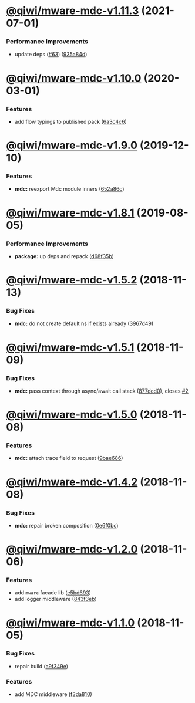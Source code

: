 # [@qiwi/mware-mdc-v1.11.3](https://github.com/qiwi/mware/compare/v1.11.2...v1.11.3) (2021-07-01)


### Performance Improvements

* update deps ([#63](https://github.com/qiwi/mware/issues/63)) ([935a84d](https://github.com/qiwi/mware/commit/935a84db3c8c74e6fec08f2332c544c6ce362995))

# [@qiwi/mware-mdc-v1.10.0](https://github.com/qiwi/mware/compare/v1.9.0...v1.10.0) (2020-03-01)


### Features

* add flow typings to published pack ([6a3c4c6](https://github.com/qiwi/mware/commit/6a3c4c65400d0673dda1daa173df60436525e75f))

# [@qiwi/mware-mdc-v1.9.0](https://github.com/qiwi/mware/compare/v1.8.1...v1.9.0) (2019-12-10)


### Features

* **mdc:** reexport Mdc module inners ([652a86c](https://github.com/qiwi/mware/commit/652a86c6902e29cf508458d807086542dad7d182))

# [@qiwi/mware-mdc-v1.8.1](https://github.com/qiwi/mware/compare/v1.8.0...v1.8.1) (2019-08-05)


### Performance Improvements

* **package:** up deps and repack ([d68f35b](https://github.com/qiwi/mware/commit/d68f35b))

# [@qiwi/mware-mdc-v1.5.2](https://github.com/qiwi/mware/compare/v1.5.1...v1.5.2) (2018-11-13)


### Bug Fixes

* **mdc:**  do not create default ns if exists already ([3967d49](https://github.com/qiwi/mware/commit/3967d49))

# [@qiwi/mware-mdc-v1.5.1](https://github.com/qiwi/mware/compare/v1.5.0...v1.5.1) (2018-11-09)


### Bug Fixes

* **mdc:** pass context through async/await call stack ([877dcd0](https://github.com/qiwi/mware/commit/877dcd0)), closes [#2](https://github.com/qiwi/mware/issues/2)

# [@qiwi/mware-mdc-v1.5.0](https://github.com/qiwi/mware/compare/v1.4.2...v1.5.0) (2018-11-08)


### Features

* **mdc:** attach trace field to request ([9bae686](https://github.com/qiwi/mware/commit/9bae686))

# [@qiwi/mware-mdc-v1.4.2](https://github.com/qiwi/mware/compare/v1.4.1...v1.4.2) (2018-11-08)


### Bug Fixes

* **mdc:** repair broken composition ([0e6f0bc](https://github.com/qiwi/mware/commit/0e6f0bc))

# [@qiwi/mware-mdc-v1.2.0](https://github.com/qiwi/mware/compare/v1.1.0...v1.2.0) (2018-11-06)


### Features

* add `mware` facade lib ([e5bd693](https://github.com/qiwi/mware/commit/e5bd693))
* add logger middleware ([843f3eb](https://github.com/qiwi/mware/commit/843f3eb))

# [@qiwi/mware-mdc-v1.1.0](https://github.com/qiwi/mware/compare/v1.0.0...v1.1.0) (2018-11-05)


### Bug Fixes

* repair build ([a9f349e](https://github.com/qiwi/mware/commit/a9f349e))


### Features

* add MDC middleware ([f3da810](https://github.com/qiwi/mware/commit/f3da810))
